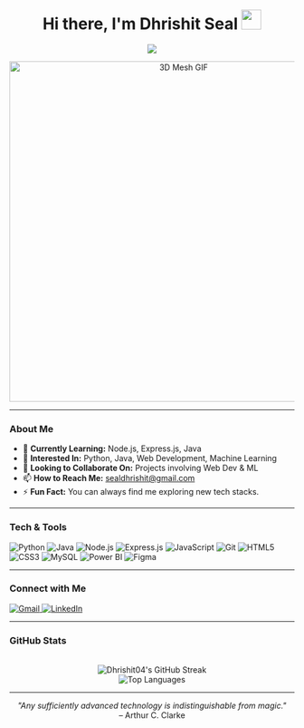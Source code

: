 <!--
**Dhrishit04/Dhrishit04** is a special repository for your profile README.
When you add a README.md to that repository, it will appear on your GitHub profile.
-->

<h1 align="center">Hi there, I'm Dhrishit Seal <img src="https://media.giphy.com/media/hvRJCLFzcasrR4ia7z/giphy.gif" width="35"></h1>

<p align="center">
  <a href="https://github.com/Dhrishit04?tab=repositories">
    <img src="https://readme-typing-svg.herokuapp.com?size=30&duration=3000&color=09F7E3&center=true&vCenter=true&width=600&lines=Web+Developer;Machine+Learning+Enthusiast;Loves+Coding;Always+Learning;Always+Growing">
  </a>
</p>

<!-- Add the GIF below -->
<p align="center">
  <img src="E:\Downloads\20250224_0015_Futuristic Data Network_simple_compose_01jmt22cebf5r9x2k3mr6gasw6.gif" alt="3D Mesh GIF" width="600" />
</p>

<!--<div align="center">
  <img src="https://komarev.com/ghpvc/?username=Dhrishit04&label=PROFILE+VIEWS" alt="Profile Views" />
</div>
-->
---

### About Me

- 🌱 **Currently Learning:** Node.js, Express.js, Java  
- 🔭 **Interested In:** Python, Java, Web Development, Machine Learning  
- 🤝 **Looking to Collaborate On:** Projects involving Web Dev & ML  
- 📫 **How to Reach Me:** [sealdhrishit@gmail.com](mailto:sealdhrishit@gmail.com)  
- ⚡ **Fun Fact:** You can always find me exploring new tech stacks.

---

### Tech & Tools

<p>
  <img src="https://img.shields.io/badge/Python-3670A0?style=flat&logo=python&logoColor=ffdd54" alt="Python" />
  <img src="https://img.shields.io/badge/Java-ED8B00?style=flat&logo=java&logoColor=white" alt="Java" />
  <img src="https://img.shields.io/badge/Node.js-339933?style=flat&logo=node.js&logoColor=white" alt="Node.js" />
  <img src="https://img.shields.io/badge/Express.js-000000?style=flat&logo=express&logoColor=white" alt="Express.js" />
  <img src="https://img.shields.io/badge/JavaScript-F7DF1E?style=flat&logo=javascript&logoColor=black" alt="JavaScript" />
  <img src="https://img.shields.io/badge/Git-F05032?style=flat&logo=git&logoColor=white" alt="Git" />
  <img src="https://img.shields.io/badge/HTML5-E34F26?style=flat&logo=html5&logoColor=white" alt="HTML5" />
  <img src="https://img.shields.io/badge/CSS3-1572B6?style=flat&logo=css3&logoColor=white" alt="CSS3" />
  <img src="https://img.shields.io/badge/MySQL-005C84?style=flat&logo=mysql&logoColor=white" alt="MySQL" />
  <img src="https://img.shields.io/badge/Power%20BI-F2C811?style=flat&logo=powerbi&logoColor=black" alt="Power BI" />
  <img src="https://img.shields.io/badge/Figma-F24E1E?style=flat&logo=figma&logoColor=white" alt="Figma" />
</p>

---

### Connect with Me

<p>
  <a href="mailto:sealdhrishit@gmail.com">
    <img src="https://img.shields.io/badge/Gmail-D14836?style=flat&logo=gmail&logoColor=white" alt="Gmail" />
  </a>
  <a href="https://www.linkedin.com/in/dhrishit-seal/" target="_blank">
    <img src="https://img.shields.io/badge/LinkedIn-0A66C2?style=flat&logo=linkedin&logoColor=white" alt="LinkedIn" />
  </a>
  <!-- Add more social links or personal site if you have one -->
</p>

---

### GitHub Stats

<div align="center">
  <!--
  <img src="https://github-readme-stats.vercel.app/api?username=Dhrishit04&show_icons=true&theme=radical" alt="Dhrishit04's GitHub Stats" />
  -->
  <br/>
  <img src="https://github-readme-streak-stats.herokuapp.com/?user=Dhrishit04&theme=radical" alt="Dhrishit04's GitHub Streak" />
  <br/>
  <img src="https://github-readme-stats.vercel.app/api/top-langs/?username=Dhrishit04&layout=compact&theme=radical" alt="Top Languages" />
</div>

---

<p align="center">
  <i>"Any sufficiently advanced technology is indistinguishable from magic."</i>
  <br>– Arthur C. Clarke
</p>
